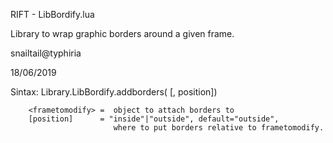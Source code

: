 RIFT - LibBordify.lua

Library to wrap graphic borders around a given frame.

snailtail@typhiria

18/06/2019

Sintax: Library.LibBordify.addborders(<frametomodify> [, position])

        <frametomodify> =  object to attach borders to
        [position]      = "inside"|"outside", default="outside",
                           where to put borders relative to frametomodify.

